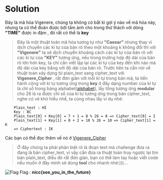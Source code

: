 # Solution

Đây là mã hóa Vigenere, chúng ta không có bất kì gợi ý nào về mã hóa này, nhưng ta có thể đoán được bởi tấm ảnh cho trong thử thách với dòng **"TIME"** được in đậm , đó rất có thể là **key**

> Đây là một thuật toán mã hóa tương tự như **"Caesar"** nhưng thay vì dịch chuyển các kí tự của bãn rõ theo một khoảng k không đổi thì với **"Vigenere"** ta sẽ dịch chuyển khoảng cách các kí tự của bản rõ với các kí tự của **"KEY"** tương ứng, nếu trong trường hợp độ dài của bản rõ lớn hơn key, ta chỉ cần viết lặp lại các kí tự của key đến khi nào mà độ dài của key bằng với độ dài của bản rõ.
> Trước tiên ta cần nói về thuật toán xây dựng từ plain_text sang cipher_text với **Vigenere_Cipher** , rất đơn giản với mỗi kí tự trong bản mã, ta tiến hành cộng với kí tự tương ứng trong **key** ở đây dạng number của kí tự là chỉ số trong bảng alphabet([alphabet](https://anhnguathena.vn/bang-chu-cai-tieng-anh-chuan-nhat-id774)), lấy tổng tương ứng **modular** cho 26 là ra được chỉ số của kí tự tương ứng trong bản cipher_text, nghe có vẻ khó hiểu nhể, ta cùng nhau lấy ví dụ nhé:

```
    Plain_text : HI
    Key : BC
    Plain_text[0] + Key[0] = 7 + 1 = 8 % 26 = 8 => Cipher_text[0] = I
    Plain_text[1] + Key[1] = 8 + 2 = 10 % 26 = 10 => Cipher_text[1] = K
    => Ciphertext : IK
```

Các bạn có thể đọc thêm về nó ở [Vigenere_Cipher](https://vi.wikipedia.org/wiki/M%E1%BA%ADt_m%C3%A3_Vigen%C3%A8re#C%C3%A1ch_gi%E1%BA%A3i_m%C3%A3_Vigen%C3%A8re)

> Ở đây chúng ta phải phân biệt rõ là đoạn text mà challenge đưa ra đang là bản cipher_text, vì vậy cần đưa ra thuật toán truy ngược lại tìm bản plain_text, điều đó rất đơn giản, bạn có thể làm tay hoặc viết code nếu muốn ở đây mình sẽ dùng **tool** cho nhanh nhé:)))...

![Flag](https://live.staticflickr.com/65535/52763802250_d3a610c4d2_z.jpg)
Flag : **nicc{see_you_in_the_future}**
